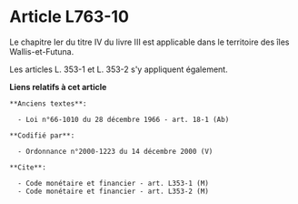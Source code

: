 # Article L763-10

Le chapitre Ier du titre IV du livre III est applicable dans le territoire des îles Wallis-et-Futuna.

Les articles L. 353-1 et L. 353-2 s'y appliquent également.

**Liens relatifs à cet article**

	**Anciens textes**:

	  - Loi n°66-1010 du 28 décembre 1966 - art. 18-1 (Ab)

	**Codifié par**:

	  - Ordonnance n°2000-1223 du 14 décembre 2000 (V)

	**Cite**:

	  - Code monétaire et financier - art. L353-1 (M)
	  - Code monétaire et financier - art. L353-2 (M)
